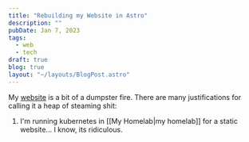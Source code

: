 ```yaml
---
title: "Rebuilding my Website in Astro"
description: ""
pubDate: Jan 7, 2023
tags:
  - web
  - tech
draft: true
blog: true
layout: "~/layouts/BlogPost.astro"
---
```


My [website](https://hrry.me) is a bit of a dumpster fire. There are many
justifications for calling it a heap of steaming shit:

1. I'm running kubernetes in [[My Homelab|my homelab]] for a static website... I
know, its ridiculous.
